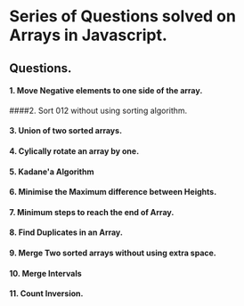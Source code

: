 
# Series of Questions solved on Arrays in Javascript.

## Questions.

#### 1. Move Negative elements to one side of the array.
####2. Sort 012 without using sorting algorithm.
#### 3. Union of two sorted arrays.
#### 4. Cylically rotate an array by one.
#### 5. Kadane'a Algorithm
#### 6. Minimise the Maximum difference between Heights.
#### 7. Minimum steps to reach the end of Array.
#### 8. Find Duplicates in an Array.
#### 9. Merge Two sorted arrays without using extra space.
#### 10. Merge Intervals
#### 11. Count Inversion.
